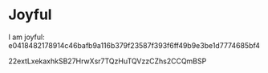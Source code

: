# Joyful

I am joyful: e0418482178914c46bafb9a116b379f23587f393f6ff49b9e3be1d7774685bf4


22extLxekaxhkSB27HrwXsr7TQzHuTQVzzCZhs2CCQmBSP